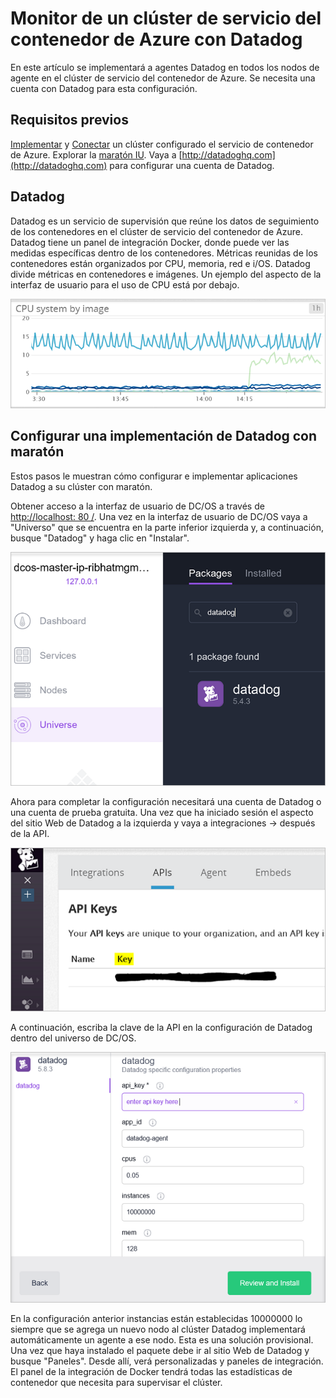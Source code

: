 <properties
   pageTitle="Supervisar un clúster de servicio del contenedor de Azure con Datadog | Microsoft Azure"
   description="Supervisar un clúster de servicio del contenedor de Azure con Datadog. Usar la interfaz de usuario de web DC/OS para implementar a los agentes de Datadog en el clúster."
   services="container-service"
   documentationCenter=""
   authors="rbitia"
   manager="timlt"
   editor=""
   tags="acs, azure-container-service"
   keywords="Contenedores, DC/OS, conjunto de Docker, Azure"/>

<tags
   ms.service="container-service"
   ms.devlang="na"
   ms.topic="article"
   ms.tgt_pltfrm="na"
   ms.workload="infrastructure"   
   ms.date="07/28/2016"
   ms.author="t-ribhat"/>

# <a name="monitor-an-azure-container-service-cluster-with-datadog"></a>Monitor de un clúster de servicio del contenedor de Azure con Datadog

En este artículo se implementará a agentes Datadog en todos los nodos de agente en el clúster de servicio del contenedor de Azure. Se necesita una cuenta con Datadog para esta configuración. 

## <a name="prerequisites"></a>Requisitos previos 

[Implementar](container-service-deployment.md) y [Conectar](container-service-connect.md) un clúster configurado el servicio de contenedor de Azure. Explorar la [maratón IU](container-service-mesos-marathon-ui.md). Vaya a [http://datadoghq.com](http://datadoghq.com) para configurar una cuenta de Datadog. 

## <a name="datadog"></a>Datadog 

Datadog es un servicio de supervisión que reúne los datos de seguimiento de los contenedores en el clúster de servicio del contenedor de Azure. Datadog tiene un panel de integración Docker, donde puede ver las medidas específicas dentro de los contenedores. Métricas reunidas de los contenedores están organizados por CPU, memoria, red e i/OS. Datadog divide métricas en contenedores e imágenes. Un ejemplo del aspecto de la interfaz de usuario para el uso de CPU está por debajo.

![Interfaz de usuario de Datadog](./media/container-service-monitoring/datadog4.png)

## <a name="configure-a-datadog-deployment-with-marathon"></a>Configurar una implementación de Datadog con maratón

Estos pasos le muestran cómo configurar e implementar aplicaciones Datadog a su clúster con maratón. 

Obtener acceso a la interfaz de usuario de DC/OS a través de [http://localhost: 80 /](http://localhost:80/). Una vez en la interfaz de usuario de DC/OS vaya a "Universo" que se encuentra en la parte inferior izquierda y, a continuación, busque "Datadog" y haga clic en "Instalar".

![Paquete Datadog dentro del universo de DC/OS](./media/container-service-monitoring/datadog1.png)

Ahora para completar la configuración necesitará una cuenta de Datadog o una cuenta de prueba gratuita. Una vez que ha iniciado sesión el aspecto del sitio Web de Datadog a la izquierda y vaya a integraciones -> después de la API. 

![Clave API Datadog](./media/container-service-monitoring/datadog2.png)

A continuación, escriba la clave de la API en la configuración de Datadog dentro del universo de DC/OS. 

![Configuración de Datadog en el universo DC/OS](./media/container-service-monitoring/datadog3.png) 

En la configuración anterior instancias están establecidas 10000000 lo siempre que se agrega un nuevo nodo al clúster Datadog implementará automáticamente un agente a ese nodo. Esta es una solución provisional. Una vez que haya instalado el paquete debe ir al sitio Web de Datadog y busque "Paneles". Desde allí, verá personalizadas y paneles de integración. El panel de la integración de Docker tendrá todas las estadísticas de contenedor que necesita para supervisar el clúster. 
